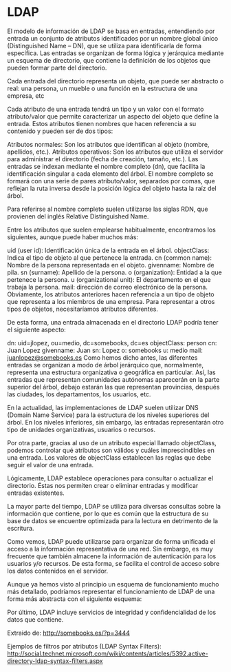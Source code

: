 # LDAP

El modelo de información de LDAP se basa en entradas, entendiendo por entrada un conjunto de atributos identificados por un nombre global único (Distinguished Name – DN), que se utiliza para identificarla de forma específica. Las entradas se organizan de forma lógica y jerárquica mediante un esquema de directorio, que contiene la definición de los objetos que pueden formar parte del directorio.

Cada entrada del directorio representa un objeto, que puede ser abstracto o real: una persona, un mueble o una función en la estructura de una empresa, etc

Cada atributo de una entrada tendrá un tipo y un valor con el formato atributo/valor que permite caracterizar un aspecto del objeto que define la entrada. Estos atributos tienen nombres que hacen referencia a su contenido y pueden ser de dos tipos:

Atributos normales: Son los atributos que identifican al objeto (nombre, apellidos, etc.).
Atributos operativos: Son los atributos que utiliza el servidor para administrar el directorio (fecha de creación, tamaño, etc.).
Las entradas se indexan mediante el nombre completo (dn), que facilita la identificación singular a cada elemento del árbol. El nombre completo se formará con una serie de pares atributo/valor, separados por comas, que reflejan la ruta inversa desde la posición lógica del objeto hasta la raíz del árbol.

Para referirse al nombre completo suelen utilizarse las siglas RDN, que provienen del inglés Relative Distinguished Name.

Entre los atributos que suelen emplearse habitualmente, encontramos los siguientes, aunque puede haber muchos más:

uid (user id): Identificación única de la entrada en el árbol.
objectClass: Indica el tipo de objeto al que pertenece la entrada.
cn (common name): Nombre de la persona representada en el objeto.
givenname: Nombre de pila.
sn (surname): Apellido de la persona.
o (organization): Entidad a la que pertenece la persona.
u (organizational unit): El departamento en el que trabaja la persona.
mail: dirección de correo electrónico de la persona.
Obviamente, los atributos anteriores hacen referencia a un tipo de objeto que representa a los miembros de una empresa. Para representar a otros tipos de objetos, necesitaríamos atributos diferentes.

De esta forma, una entrada almacenada en el directorio LDAP podría tener el siguiente aspecto:

dn: uid=jlopez, ou=medio, dc=somebooks, dc=es objectClass: person cn: Juan Lopez givenname: Juan sn: Lopez o: somebooks u: medio
mail: juanlopez@somebooks.es
Como hemos dicho antes, las diferentes entradas se organizan a modo de árbol jerárquico que, normalmente, representa una estructura organizativa o geográfica en particular. Así, las entradas que representan comunidades autónomas aparecerán en la parte superior del árbol, debajo estarán las que representan provincias, después las ciudades, los departamentos, los usuarios, etc.

 

En la actualidad, las implementaciones de LDAP suelen utilizar DNS (Domain Name Service) para la estructura de los niveles superiores del árbol. En los niveles inferiores, sin embargo, las entradas representarán otro tipo de unidades organizativas, usuarios o recursos.

Por otra parte, gracias al uso de un atributo especial llamado objectClass, podemos controlar qué atributos son válidos y cuáles imprescindibles en una entrada. Los valores de objectClass establecen las reglas que debe seguir el valor de una entrada.

Lógicamente, LDAP establece operaciones para consultar o actualizar el directorio. Éstas nos permiten crear o eliminar entradas y modificar entradas existentes.

La mayor parte del tiempo, LDAP se utiliza para diversas consultas sobre la información que contiene, por lo que es común que la estructura de su base de datos se encuentre optimizada para la lectura en detrimento de la escritura.

Como vemos, LDAP puede utilizarse para organizar de forma unificada el acceso a la información representativa de una red. Sin embargo, es muy frecuente que también almacene la información de autenticación para los usuarios y/o recursos. De esta forma, se facilita el control de acceso sobre los datos contenidos en el servidor.

Aunque ya hemos visto al principio un esquema de funcionamiento mucho más detallado, podríamos representar el funcionamiento de LDAP de una forma más abstracta con el siguiente esquema:

 

Por último, LDAP incluye servicios de integridad y confidencialidad de los datos que contiene.


Extraido de: http://somebooks.es/?p=3444


Ejemplos de filtros por atributos (LDAP Syntax Filters): http://social.technet.microsoft.com/wiki/contents/articles/5392.active-directory-ldap-syntax-filters.aspx

